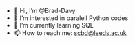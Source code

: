 - 👋 Hi, I’m @Brad-Davy
- 👀 I’m interested in paralell Python codes
- 🌱 I’m currently learning SQL
- 📫 How to reach me: scbd@leeds.ac.uk

<!---
Brad-Davy/Brad-Davy is a ✨ special ✨ repository because its `README.md` (this file) appears on your GitHub profile.
You can click the Preview link to take a look at your changes.
--->

